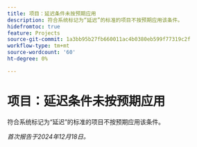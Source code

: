 ```yaml
---
title: 项目：延迟条件未按预期应用
description: 符合系统标记为“延迟”的标准的项目不按预期应用该条件。
hidefromtoc: true
feature: Projects
source-git-commit: 1a3bb95b27fb660011ac4b0380eb599f77319c2f
workflow-type: tm+mt
source-wordcount: '60'
ht-degree: 0%

---
```


# 项目：延迟条件未按预期应用

符合系统标记为“延迟”的标准的项目不按预期应用该条件。

_首次报告于2024年12月18日。_
